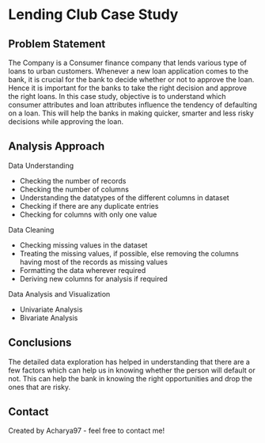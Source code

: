 # Lending Club Case Study 

## Problem Statement
The Company is a Consumer finance company that lends various type of loans to urban customers.
Whenever a new loan application comes to the bank, it is crucial for the bank to decide whether or not to approve the loan.
Hence it is important for the banks to take the right decision and approve the right loans.
In this case study, objective is to understand which consumer attributes and loan attributes influence the tendency of defaulting on a loan.
This will help the banks in making quicker, smarter and less risky decisions while approving the loan.

## Analysis Approach
Data Understanding
* Checking the number of records
* Checking the number of columns
* Understanding the datatypes of the different columns in dataset
* Checking if there are any duplicate entries
* Checking for columns with only one value

Data Cleaning
* Checking missing values in the dataset
* Treating the missing values, if possible, else removing the columns having most of the records as missing values
* Formatting the data wherever required
* Deriving new columns for analysis if required

Data Analysis and Visualization
* Univariate Analysis
* Bivariate Analysis

## Conclusions
The detailed data exploration has helped in understanding that there are a few factors which can help us in knowing whether the person will default or not. This can help the bank in knowing the right opportunities and drop the ones that are risky.


## Contact
Created by Acharya97 - feel free to contact me!

